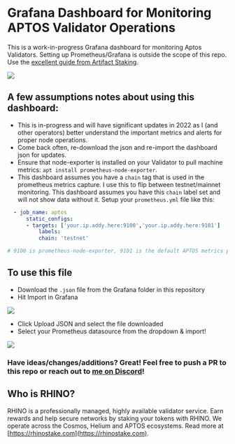 # Grafana Dashboard for Monitoring APTOS Validator Operations

This is a work-in-progress Grafana dashboard for monitoring Aptos Validators. Setting up Prometheus/Grafana is outside the scope of this repo. Use the [excellent guide from Artifact Staking](https://artifact-staking.medium.com/setting-up-validator-monitoring-for-aptos-testnet-2-85d5c4e94c80).

![](https://grabup.teamhim.com/arenaria-sibilants-peasantess-troughster.png?raw=true)

## A few assumptions notes about using this dashboard:

- This is in-progress and will have significant updates in 2022 as I (and other operators) better understand the important metrics and alerts for proper node operations.
- Come back often, re-download the json and re-import the dashboard json for updates.
- Ensure that node-exporter is installed on your Validator to pull machine metrics: `apt install prometheus-node-exporter`.
- This dashboard assumes you have a `chain` tag that is used in the prometheus metrics capture. I use this to flip between testnet/mainnet monitoring. This dashboard assumes you have this `chain` label set and will not show data without it. Setup your `prometheus.yml` file like this:

```yaml
  - job_name: aptos
      static_configs:
      - targets: ['your.ip.addy.here:9100','your.ip.addy.here:9101']
          labels:
          chain: 'testnet'

# 9100 is prometheus-node-exporter, 9101 is the default APTOS metrics port
```

## To use this file

- Download the `.json` file from the Grafana folder in this repository
- Hit Import in Grafana

![](https://grabup.teamhim.com/unalimentative-winterage-lucently-pharyngotonsillitis.png?raw=true)

- Click Upload JSON and select the file downloaded
- Select your Prometheus datasource from the dropdown & import!

![](https://grabup.teamhim.com/neurocity-thumbkins-hooping-arabs.png?raw-true)

### Have ideas/changes/additions? Great! Feel free to push a PR to this repo or reach out to [me on Discord](https://discord.gg/SGhQzj5tyz)!

## Who is RHINO?

RHINO is a professionally managed, highly available validator service. Earn rewards and help secure networks by staking your tokens with RHINO. We operate across the Cosmos, Helium and APTOS ecosystems. Read more at [https://rhinostake.com](https://rhinostake.com).
